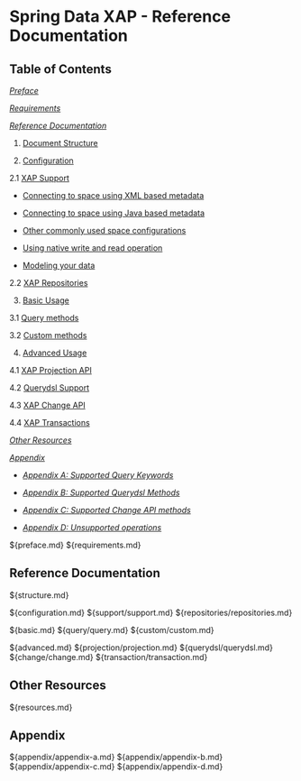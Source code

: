Spring Data XAP - Reference Documentation
============================
## Table of Contents
_[Preface](#preface)_

_[Requirements](#requirements)_

_[Reference Documentation](#reference)_

1. [Document Structure](#structure)

2. [Configuration](#configuration)

  2.1 [XAP Support](#support)
  
  * [Connecting to space using XML based metadata](#support-xml)

  * [Connecting to space using Java based metadata](#support-java)

  * [Other commonly used space configurations](#support-space)

  * [Using native write and read operation](#support-usage)

  * [Modeling your data](#support-pojo)
  
  2.2 [XAP Repositories](#repositories)
  
3. [Basic Usage](#basic)

  3.1 [Query methods](#query)
  
  3.2 [Custom methods](#custom)

4. [Advanced Usage](#advanced)

  4.1 [XAP Projection API](#projection)
  
  4.2 [Querydsl Support](#querydsl)
  
  4.3 [XAP Change API](#change)
  
  4.4 [XAP Transactions](#transaction)

_[Other Resources](#resources)_

_[Appendix](#appendix)_

  - _[Appendix A: Supported Query Keywords](#appendix-a)_

  - _[Appendix B: Supported Querydsl Methods](#appendix-b)_

  - _[Appendix C: Supported Change API methods](#appendix-c)_

  - _[Appendix D: Unsupported operations](#appendix-d)_

${preface.md}
${requirements.md}

## <a name="reference"/>Reference Documentation
${structure.md}

${configuration.md}
${support/support.md}
${repositories/repositories.md}

${basic.md}
${query/query.md}
${custom/custom.md}

${advanced.md}
${projection/projection.md}
${querydsl/querydsl.md}
${change/change.md}
${transaction/transaction.md}

## <a name="resources"/>Other Resources
${resources.md}

## <a name="appendix"/>Appendix
${appendix/appendix-a.md}
${appendix/appendix-b.md}
${appendix/appendix-c.md}
${appendix/appendix-d.md}